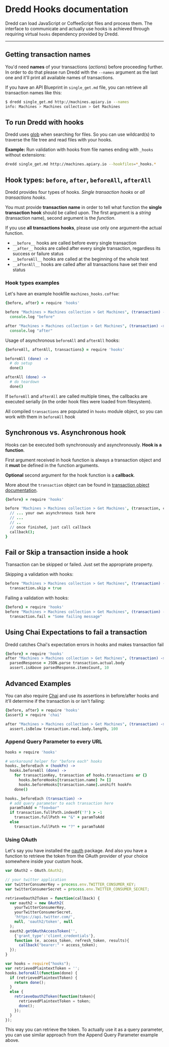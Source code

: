 # Dredd Hooks documentation

Dredd can load JavaScript or CoffeeScript files and process them.
The interface to communicate and actually use hooks is achieved through
requiring virtual `hooks` dependency provided by Dredd.

------

## Getting transaction names

You'd need __names__ of your transactions (_actions_) before proceeding further.
In order to do that please run Dredd with the `--names` argument as the last one
and it'll print all available names of transactions.

If you have an API Blueprint in `single_get.md` file, you can retrieve all
transaction names like this:

```sh
$ dredd single_get.md http://machines.apiary.io --names
info: Machines > Machines collection > Get Machines
```

## To run Dredd with hooks

Dredd uses [glob](http://npmjs.com/package/glob) when searching for files.
So you can use wildcard(s) to traverse the file tree and read files with your hooks.

**Example:** Run validation with hooks from file names ending with `_hooks` without extensions:

```sh
dredd single_get.md http://machines.apiary.io --hookfiles=*_hooks.*
```

## Hook types: `before`, `after`, `beforeAll`, `afterAll`

Dredd provides four types of hooks. _Single transaction hooks_ or _all transactions hooks_.

You must provide __transaction name__ in order to tell what function the
__single transaction hook__ should be called upon.
The first argument is a _string_ (transaction name), second argument is
the _function_.

If you use __all transactions hooks__, please use only one argument–the actual function.

- `__before__` hooks are called before every single transaction
- `__after__` hooks are called after every single transaction,
  regardless its success or failure status
- `__beforeAll__` hooks are called at the beginning of the whole test
- `__afterAll__` hooks are called after all transactions have set their end status


### Hook types examples

Let's have an example hookfile `machines_hooks.coffee`:

```coffee
{before, after} = require 'hooks'

before "Machines > Machines collection > Get Machines", (transaction) ->
  console.log "before"

after "Machines > Machines collection > Get Machines", (transaction) ->
  console.log "after"
```

Usage of asynchronous `beforeAll` and `afterAll` hooks:

```coffee
{beforeAll, afterAll, transactions} = require 'hooks'

beforeAll (done) ->
  # do setup
  done()

afterAll (done) ->
  # do teardown
  done()
```

If `beforeAll` and `afterAll` are called multiple times, the callbacks
are executed serially (in the order hook files were loaded from filesystem).

All compiled `transactions` are populated in `hooks` module object, so you can work with them in `beforeAll` hook

## Synchronous vs. Asynchronous hook

Hooks can be executed both synchronously and asynchronously. __Hook is a function__. 

First argument received in hook function is always a transaction object and it __must__ be defined in the function arguments.

__Optional__ second argument for the hook function is a __callback__.


More about the `transaction` object can be found in [transaction object documentation](docs/transaction.md).

```coffee
{before} = require 'hooks'

before 'Machines > Machines collection > Get Machines', (transaction, callback) {
  // ... your own asynchronous task here
  // ...
  // ..
  // once finished, just call callback
  callback();
}
```


## Fail or Skip a transaction inside a hook

Transaction can be skipped or failed. Just set the appropriate property.

Skipping a validation with hooks:

```coffee
before "Machines > Machines collection > Get Machines", (transaction) ->
  transaction.skip = true
```

Failing a validation with hooks:

```coffee
{before} = require 'hooks'
before "Machines > Machines collection > Get Machines", (transaction) ->
  transaction.fail = "Some failing message"
```

## Using Chai Expectations to fail a transaction
Dredd catches Chai's expectation errors in hooks and makes transaction fail

```coffee
{before} = require 'hooks'
after "Machines > Machines collection > Get Machines", (transaction) ->
  parsedResponse = JSON.parse transaction.actual.body
  assert.isAbove parsedResponse.itemsCount, 10
```

## Advanced Examples

You can also require [Chai](http://chaijs.com/) and use its assertions in
before/after hooks and it'll determine if the transaction is or isn't failing:

```coffee
{before, after} = require 'hooks'
{assert} = require 'chai'

after "Machines > Machines collection > Get Machines", (transaction) ->
  assert.isBelow transaction.real.body.length, 100
```


### Append Query Parameter to every URL

```coffee
hooks = require 'hooks'

# workaround helper for "before each" hooks
hooks._beforeEach = (hookFn) ->
  hooks.beforeAll (done) ->
    for transactionKey, transaction of hooks.transactions or {}
      hooks.beforeHooks[transaction.name] ?= []
      hooks.beforeHooks[transaction.name].unshift hookFn
    done()

hooks._beforeEach (transaction) ->
  # add query parameter to each transaction here
  paramToAdd = "foo=bar"
  if transaction.fullPath.indexOf('?') > -1
    transaction.fullPath += "&" + paramToAdd
  else
    transaction.fullPath += "?" + paramToAdd
```


### Using OAuth

Let's say you have installed the [oauth](http://www.npmjs.org/package/oauth) package.
And also you have a function to retrieve the token from the OAuth provider
of your choice somewhere inside your custom hook.

```javascript
var OAuth2 = OAuth.OAuth2;

// your twitter application
var twitterConsumerKey = process.env.TWITTER_CONSUMER_KEY;
var twitterConsumerSecret = process.env.TWITTER_CONSUMER_SECRET;

retrieveOauth2Token = function(callback) {
  var oauth2 = new OAuth2(
    yourTwitterConsumerKey,
    yourTwitterConsumerSecret,
    'https://api.twitter.com/',
    null, 'oauth2/token', null
  );
  oauth2.getOAuthAccessToken('',
    {'grant_type':'client_credentials'},
    function (e, access_token, refresh_token, results){
      callback("bearer:" + access_token);
  });
}

var hooks = require("hooks");
var retrievedPlaintextToken = '';
hooks.beforeAll(function(done) {
  if (retrievedPlaintextToken) {
    return done();
  }
  else {
    retrieveOauth2Token(function(token){
      retrievedPlaintextToken = token;
      done();
    });
  }
});

```

This way you can retrieve the token. To actually use it as a query parameter,
you can use similar approach from the Append Query Parameter example above.

